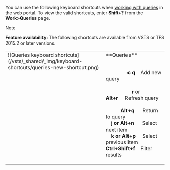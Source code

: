 
<a id="queries-web-portal-shortcuts"></a>

You can use the following keyboard shortcuts when [working with queries](/vsts/work/track/using-queries) in the web portal. To view the valid shortcuts, enter **Shift+?** from the **Work>Queries** page. 

>[!NOTE]  
><b>Feature availability: </b>The following shortcuts are available from VSTS or TFS 2015.2 or later versions.  

<table width="70%">
<tbody valign="top">
<tr>
<td>![Queries keyboard shortcuts](/vsts/_shared/_img/keyboard-shortcuts/queries-new-shortcut.png)</td>
<td>
**Queries**<br/><br/>

&nbsp;&nbsp;&nbsp;&nbsp;&nbsp;&nbsp;&nbsp;&nbsp;&nbsp;&nbsp;&nbsp;&nbsp;&nbsp;&nbsp;&nbsp;&nbsp;**c q**&nbsp;&nbsp;&nbsp;&nbsp;Add new query<br/>
<br/>
&nbsp;&nbsp;&nbsp;&nbsp;&nbsp;&nbsp;&nbsp;&nbsp;&nbsp;&nbsp;&nbsp;&nbsp;&nbsp;&nbsp;&nbsp;&nbsp;&nbsp;&nbsp;&nbsp;**r** or **Alt+r**&nbsp;&nbsp;&nbsp;&nbsp;&nbsp;Refresh query<br/><br/>
&nbsp;&nbsp;&nbsp;&nbsp;&nbsp;&nbsp;&nbsp;&nbsp;&nbsp;&nbsp;&nbsp;**Alt+q**&nbsp;&nbsp;&nbsp;&nbsp;&nbsp;&nbsp;Return to query<br/> 
&nbsp;&nbsp;&nbsp;&nbsp;**j or Alt+n**&nbsp;&nbsp;&nbsp;&nbsp;&nbsp;&nbsp;Select next item<br/>
&nbsp;&nbsp;&nbsp;&nbsp;**k or Alt+p**&nbsp;&nbsp;&nbsp;&nbsp;&nbsp;Select previous item<br/>
**Ctrl+Shift+f**&nbsp;&nbsp;&nbsp;&nbsp;Filter results<br/>
</td>
</tr>
</tbody>
</table>

